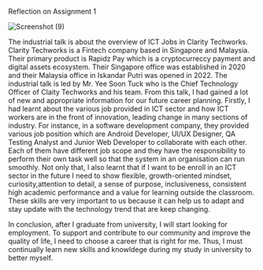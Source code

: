 Reflection on Assignment 1

![Screenshot (9)](https://github.com/siohyingyi/assignment1-Industry-talk/assets/150785597/1a37d0ce-5429-41fc-9515-9b0908dceb64)

The industrial talk is about the overview of ICT Jobs in Clarity Techworks. Clarity Techworks is a Fintech company based in Singapore and Malaysia. Their primary product is Rapidz Pay which is a cryptocurreccy 
payment and digital assets ecosystem. Their Singapore office was established in 2020 and their Malaysia office in Iskandar Putri was opened in 2022. The industrial talk is led by Mr. Yee Soon Tuck who is the Chief
Technology Officer of Claity Techworks and his team. From this talk, I had gained a lot of new and appropriate information for our future career planning. Firstly, I had learnt about the various
job provided in ICT sector and how ICT workers are in the front of innovation, leading change in many sections of industry. For instance, in a software development company, they provided various job position which are 
Android Developer, UI/UX Designer, QA Testing Analyst and Junior Web Developer to collaborate with each other. Each of them have different job scope and they have the responsibility to perform their own task well so that the system 
in an organisation can run smoothly. Not only that, I also learnt that if I want to be enroll in an ICT sector in the future I need to show flexible, growth-oriented mindset, curiosity,attention to detail, 
a sense of purpose, inclusiveness, consistent high academic performance and a value for learning outside the classroom. These skills are very important to us because it can help us to adapt and stay update
with the technology trend that are keep changing. 

In conclusion, after I graduate from university, I will start looking for employment. To support and contribute to our community and improve the quality of life,
I need to choose a career that is right for me. Thus, I must continually learn new skills and knowldege during my study in university to better myself.
